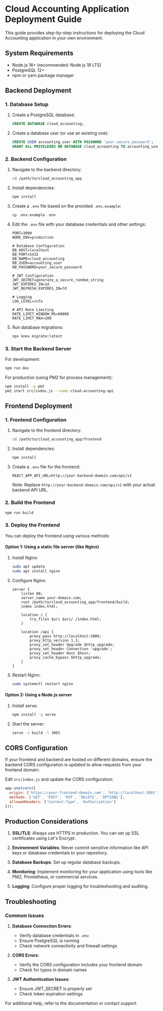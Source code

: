 # Cloud Accounting Application Deployment Guide

This guide provides step-by-step instructions for deploying the Cloud Accounting application in your own environment.

## System Requirements

- Node.js 16+ (recommended: Node.js 18 LTS)
- PostgreSQL 12+
- npm or yarn package manager

## Backend Deployment

### 1. Database Setup

1. Create a PostgreSQL database:
   ```sql
   CREATE DATABASE cloud_accounting;
   ```

2. Create a database user (or use an existing one):
   ```sql
   CREATE USER accounting_user WITH PASSWORD 'your_secure_password';
   GRANT ALL PRIVILEGES ON DATABASE cloud_accounting TO accounting_user;
   ```

### 2. Backend Configuration

1. Navigate to the backend directory:
   ```bash
   cd /path/to/cloud_accounting_app
   ```

2. Install dependencies:
   ```bash
   npm install
   ```

3. Create a `.env` file based on the provided `.env.example`:
   ```bash
   cp .env.example .env
   ```

4. Edit the `.env` file with your database credentials and other settings:
   ```
   PORT=3000
   NODE_ENV=production

   # Database Configuration
   DB_HOST=localhost
   DB_PORT=5432
   DB_NAME=cloud_accounting
   DB_USER=accounting_user
   DB_PASSWORD=your_secure_password

   # JWT Configuration
   JWT_SECRET=generate_a_secure_random_string
   JWT_EXPIRES_IN=1d
   JWT_REFRESH_EXPIRES_IN=7d

   # Logging
   LOG_LEVEL=info

   # API Rate Limiting
   RATE_LIMIT_WINDOW_MS=60000
   RATE_LIMIT_MAX=100
   ```

5. Run database migrations:
   ```bash
   npx knex migrate:latest
   ```

### 3. Start the Backend Server

For development:
```bash
npm run dev
```

For production (using PM2 for process management):
```bash
npm install -g pm2
pm2 start src/index.js --name cloud-accounting-api
```

## Frontend Deployment

### 1. Frontend Configuration

1. Navigate to the frontend directory:
   ```bash
   cd /path/to/cloud_accounting_app/frontend
   ```

2. Install dependencies:
   ```bash
   npm install
   ```

3. Create a `.env` file for the frontend:
   ```
   REACT_APP_API_URL=http://your-backend-domain.com/api/v1
   ```
   
   Note: Replace `http://your-backend-domain.com/api/v1` with your actual backend API URL.

### 2. Build the Frontend

```bash
npm run build
```

### 3. Deploy the Frontend

You can deploy the frontend using various methods:

#### Option 1: Using a static file server (like Nginx)

1. Install Nginx:
   ```bash
   sudo apt update
   sudo apt install nginx
   ```

2. Configure Nginx:
   ```
   server {
       listen 80;
       server_name your-domain.com;
       root /path/to/cloud_accounting_app/frontend/build;
       index index.html;
       
       location / {
           try_files $uri $uri/ /index.html;
       }
       
       location /api {
           proxy_pass http://localhost:3000;
           proxy_http_version 1.1;
           proxy_set_header Upgrade $http_upgrade;
           proxy_set_header Connection 'upgrade';
           proxy_set_header Host $host;
           proxy_cache_bypass $http_upgrade;
       }
   }
   ```

3. Restart Nginx:
   ```bash
   sudo systemctl restart nginx
   ```

#### Option 2: Using a Node.js server

1. Install serve:
   ```bash
   npm install -g serve
   ```

2. Start the server:
   ```bash
   serve -s build -l 3001
   ```

## CORS Configuration

If your frontend and backend are hosted on different domains, ensure the backend CORS configuration is updated to allow requests from your frontend domain:

Edit `src/index.js` and update the CORS configuration:

```javascript
app.use(cors({
  origin: ['https://your-frontend-domain.com', 'http://localhost:3001'],
  methods: ['GET', 'POST', 'PUT', 'DELETE', 'OPTIONS'],
  allowedHeaders: ['Content-Type', 'Authorization']
}));
```

## Production Considerations

1. **SSL/TLS**: Always use HTTPS in production. You can set up SSL certificates using Let's Encrypt.

2. **Environment Variables**: Never commit sensitive information like API keys or database credentials to your repository.

3. **Database Backups**: Set up regular database backups.

4. **Monitoring**: Implement monitoring for your application using tools like PM2, Prometheus, or commercial services.

5. **Logging**: Configure proper logging for troubleshooting and auditing.

## Troubleshooting

### Common Issues

1. **Database Connection Errors**:
   - Verify database credentials in `.env`
   - Ensure PostgreSQL is running
   - Check network connectivity and firewall settings

2. **CORS Errors**:
   - Verify the CORS configuration includes your frontend domain
   - Check for typos in domain names

3. **JWT Authentication Issues**:
   - Ensure JWT_SECRET is properly set
   - Check token expiration settings

For additional help, refer to the documentation or contact support.
